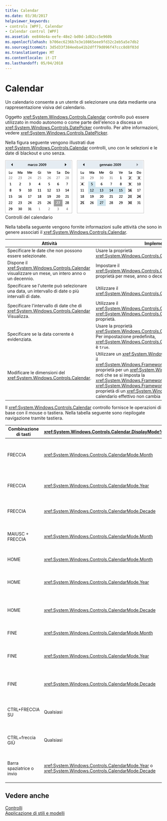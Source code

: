 ```yaml
---
title: Calendar
ms.date: 03/30/2017
helpviewer_keywords:
- controls [WPF], Calendar
- Calendar control [WPF]
ms.assetid: ee844e4a-eefe-48e2-bd0d-1d82cc5e960b
ms.openlocfilehash: b706ec6236b7e3e10865eee9fd32c2eb5a5e7db2
ms.sourcegitcommit: 3d5d33f384eeba41b2dff79d096f47ccc8d8f03d
ms.translationtype: MT
ms.contentlocale: it-IT
ms.lasthandoff: 05/04/2018
---
```

# <a name="calendar"></a>Calendar
Un calendario consente a un utente di selezionare una data mediante una rappresentazione visiva del calendario.  
  
 Oggetto <xref:System.Windows.Controls.Calendar> controllo può essere utilizzato in modo autonomo o come parte dell'elenco a discesa un <xref:System.Windows.Controls.DatePicker> controllo. Per altre informazioni, vedere <xref:System.Windows.Controls.DatePicker>.  
  
 Nella figura seguente vengono illustrati due <xref:System.Windows.Controls.Calendar> controlli, uno con le selezioni e le date di blackout e uno senza.  
  
 ![Controlli calendario](../../../../docs/framework/wpf/controls/media/ndp-calendarcontrols.png "NDP_CalendarControls")  
Controlli del calendario  
  
 Nella tabella seguente vengono fornite informazioni sulle attività che sono in genere associati il <xref:System.Windows.Controls.Calendar>.  
  
|Attività|Implementazione|  
|----------|--------------------|  
|Specificare le date che non possono essere selezionate.|Usare la proprietà <xref:System.Windows.Controls.Calendar.BlackoutDates%2A>.|  
|Dispone il <xref:System.Windows.Controls.Calendar> visualizzare un mese, un intero anno o un decennio.|Impostare il <xref:System.Windows.Controls.Calendar.DisplayMode%2A> proprietà per mese, anno o decennio.|  
|Specificare se l'utente può selezionare una data, un intervallo di date o più intervalli di date.|Utilizzare il <xref:System.Windows.Controls.Calendar.SelectionMode%2A>.|  
|Specificare l'intervallo di date che di <xref:System.Windows.Controls.Calendar> Visualizza.|Utilizzare il <xref:System.Windows.Controls.Calendar.DisplayDateStart%2A> e <xref:System.Windows.Controls.Calendar.DisplayDateEnd%2A> proprietà.|  
|Specificare se la data corrente è evidenziata.|Usare la proprietà <xref:System.Windows.Controls.Calendar.IsTodayHighlighted%2A>. Per impostazione predefinita, <xref:System.Windows.Controls.Calendar.IsTodayHighlighted%2A> è `true`.|  
|Modificare le dimensioni del <xref:System.Windows.Controls.Calendar>.|Utilizzare un <xref:System.Windows.Controls.Viewbox> o impostare il <xref:System.Windows.FrameworkElement.LayoutTransform%2A> proprietà per un <xref:System.Windows.Media.ScaleTransform>. Si noti che se si imposta la <xref:System.Windows.FrameworkElement.Width%2A> e <xref:System.Windows.FrameworkElement.Height%2A> le proprietà di un <xref:System.Windows.Controls.Calendar>, il calendario effettivo non cambia le dimensioni.|  
  
 Il <xref:System.Windows.Controls.Calendar> controllo fornisce le operazioni di base con il mouse o tastiera. Nella tabella seguente sono riepilogate navigazione tramite tastiera.  
  
|Combinazione di tasti|<xref:System.Windows.Controls.Calendar.DisplayMode%2A>|Operazione|  
|---------------------|-----------------------------------------------------------------------------------------------------------------------------------------------------------|------------|  
|FRECCIA|<xref:System.Windows.Controls.CalendarMode.Month>|Modifiche di <xref:System.Windows.Controls.Calendar.SelectedDate%2A> proprietà se il <xref:System.Windows.Controls.Calendar.SelectionMode%2A> proprietà non è impostata su <xref:System.Windows.Controls.CalendarSelectionMode.None>.|  
|FRECCIA|<xref:System.Windows.Controls.CalendarMode.Year>|Imposta il mese del <xref:System.Windows.Controls.Calendar.DisplayDate%2A> proprietà. Si noti che il <xref:System.Windows.Controls.Calendar.SelectedDate%2A> non cambia.|  
|FRECCIA|<xref:System.Windows.Controls.CalendarMode.Decade>|Modificare l'anno del <xref:System.Windows.Controls.Calendar.DisplayDate%2A>. Si noti che il <xref:System.Windows.Controls.Calendar.SelectedDate%2A> non cambia.|  
|MAIUSC + FRECCIA|<xref:System.Windows.Controls.CalendarMode.Month>|Se <xref:System.Windows.Controls.Calendar.SelectionMode%2A> non è impostata su <xref:System.Windows.Controls.CalendarSelectionMode.SingleDate> o <xref:System.Windows.Controls.CalendarSelectionMode.None>, estende l'intervallo di date selezionato.|  
|HOME|<xref:System.Windows.Controls.CalendarMode.Month>|Modifiche di <xref:System.Windows.Controls.Calendar.SelectedDate%2A> al primo giorno del mese corrente.|  
|HOME|<xref:System.Windows.Controls.CalendarMode.Year>|Imposta il mese del <xref:System.Windows.Controls.Calendar.DisplayDate%2A> al primo mese dell'anno. Il <xref:System.Windows.Controls.Calendar.SelectedDate%2A> non cambia.|  
|HOME|<xref:System.Windows.Controls.CalendarMode.Decade>|Modificare l'anno del <xref:System.Windows.Controls.Calendar.DisplayDate%2A> per il primo anno del decennio. Il <xref:System.Windows.Controls.Calendar.SelectedDate%2A> non cambia.|  
|FINE|<xref:System.Windows.Controls.CalendarMode.Month>|Modifiche di <xref:System.Windows.Controls.Calendar.SelectedDate%2A> all'ultimo giorno del mese corrente.|  
|FINE|<xref:System.Windows.Controls.CalendarMode.Year>|Imposta il mese del <xref:System.Windows.Controls.Calendar.DisplayDate%2A> per il mese dell'anno. Il <xref:System.Windows.Controls.Calendar.SelectedDate%2A> non cambia.|  
|FINE|<xref:System.Windows.Controls.CalendarMode.Decade>|Modificare l'anno del <xref:System.Windows.Controls.Calendar.DisplayDate%2A> per l'ultimo anno del decennio. Il <xref:System.Windows.Controls.Calendar.SelectedDate%2A> non cambia.|  
|CTRL+FRECCIA SU|Qualsiasi|Passa al successivo più grande <xref:System.Windows.Controls.Calendar.DisplayMode%2A>. Se <xref:System.Windows.Controls.Calendar.DisplayMode%2A> già <xref:System.Windows.Controls.CalendarMode.Decade>, nessuna azione.|  
|CTRL+freccia GIÙ|Qualsiasi|Passa al successivo più piccoli <xref:System.Windows.Controls.Calendar.DisplayMode%2A>. Se <xref:System.Windows.Controls.Calendar.DisplayMode%2A> già <xref:System.Windows.Controls.CalendarMode.Month>, nessuna azione.|  
|Barra spaziatrice o invio|<xref:System.Windows.Controls.CalendarMode.Year> o <xref:System.Windows.Controls.CalendarMode.Decade>|Opzioni <xref:System.Windows.Controls.Calendar.DisplayMode%2A> per il <xref:System.Windows.Controls.CalendarMode.Month> o <xref:System.Windows.Controls.CalendarMode.Year> rappresentato dall'elemento attivo.|  
  
## <a name="see-also"></a>Vedere anche  
 [Controlli](../../../../docs/framework/wpf/controls/index.md)  
 [Applicazione di stili e modelli](../../../../docs/framework/wpf/controls/styling-and-templating.md)
